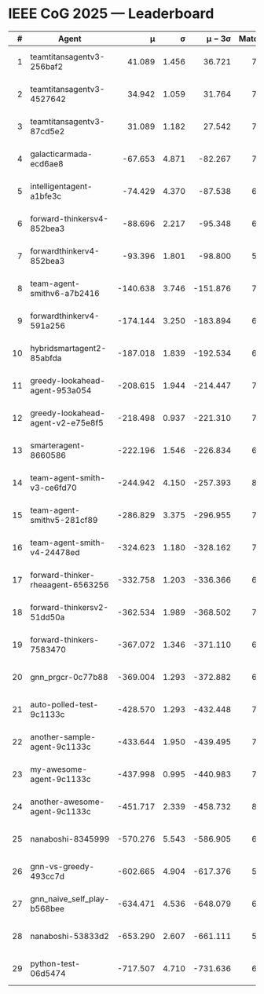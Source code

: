 # IEEE CoG 2025 — Leaderboard

| # | Agent | μ | σ | μ − 3σ | Matches | Updated |
|---:|---|---:|---:|---:|---:|---|
| 1 | teamtitansagentv3-256baf2 | 41.089 | 1.456 | 36.721 | 7642 | 2025-08-19 21:23 |
| 2 | teamtitansagentv3-4527642 | 34.942 | 1.059 | 31.764 | 7114 | 2025-08-19 21:23 |
| 3 | teamtitansagentv3-87cd5e2 | 31.089 | 1.182 | 27.542 | 7848 | 2025-08-19 21:23 |
| 4 | galacticarmada-ecd6ae8 | -67.653 | 4.871 | -82.267 | 7440 | 2025-08-19 21:23 |
| 5 | intelligentagent-a1bfe3c | -74.429 | 4.370 | -87.538 | 6088 | 2025-08-19 21:23 |
| 6 | forward-thinkersv4-852bea3 | -88.696 | 2.217 | -95.348 | 6424 | 2025-08-19 21:23 |
| 7 | forwardthinkerv4-852bea3 | -93.396 | 1.801 | -98.800 | 5924 | 2025-08-19 21:23 |
| 8 | team-agent-smithv6-a7b2416 | -140.638 | 3.746 | -151.876 | 7060 | 2025-08-19 21:23 |
| 9 | forwardthinkerv4-591a256 | -174.144 | 3.250 | -183.894 | 6720 | 2025-08-19 21:23 |
| 10 | hybridsmartagent2-85abfda | -187.018 | 1.839 | -192.534 | 6940 | 2025-08-19 21:23 |
| 11 | greedy-lookahead-agent-953a054 | -208.615 | 1.944 | -214.447 | 7176 | 2025-08-19 21:23 |
| 12 | greedy-lookahead-agent-v2-e75e8f5 | -218.498 | 0.937 | -221.310 | 7316 | 2025-08-19 21:23 |
| 13 | smarteragent-8660586 | -222.196 | 1.546 | -226.834 | 6320 | 2025-08-19 21:23 |
| 14 | team-agent-smith-v3-ce6fd70 | -244.942 | 4.150 | -257.393 | 8002 | 2025-08-19 21:23 |
| 15 | team-agent-smithv5-281cf89 | -286.829 | 3.375 | -296.955 | 7700 | 2025-08-19 21:23 |
| 16 | team-agent-smith-v4-24478ed | -324.623 | 1.180 | -328.162 | 7742 | 2025-08-19 21:23 |
| 17 | forward-thinker-rheaagent-6563256 | -332.758 | 1.203 | -336.366 | 6980 | 2025-08-19 21:23 |
| 18 | forward-thinkersv2-51dd50a | -362.534 | 1.989 | -368.502 | 7540 | 2025-08-19 21:23 |
| 19 | forward-thinkers-7583470 | -367.072 | 1.346 | -371.110 | 6780 | 2025-08-19 21:23 |
| 20 | gnn_prgcr-0c77b88 | -369.004 | 1.293 | -372.882 | 6850 | 2025-08-19 21:23 |
| 21 | auto-polled-test-9c1133c | -428.570 | 1.293 | -432.448 | 7020 | 2025-08-19 21:23 |
| 22 | another-sample-agent-9c1133c | -433.644 | 1.950 | -439.495 | 7280 | 2025-08-19 21:23 |
| 23 | my-awesome-agent-9c1133c | -437.998 | 0.995 | -440.983 | 7820 | 2025-08-19 21:23 |
| 24 | another-awesome-agent-9c1133c | -451.717 | 2.339 | -458.732 | 8080 | 2025-08-19 21:23 |
| 25 | nanaboshi-8345999 | -570.276 | 5.543 | -586.905 | 6420 | 2025-08-19 21:23 |
| 26 | gnn-vs-greedy-493cc7d | -602.665 | 4.904 | -617.376 | 5880 | 2025-08-19 21:23 |
| 27 | gnn_naive_self_play-b568bee | -634.471 | 4.536 | -648.079 | 6200 | 2025-08-19 21:23 |
| 28 | nanaboshi-53833d2 | -653.290 | 2.607 | -661.111 | 5620 | 2025-08-19 21:23 |
| 29 | python-test-06d5474 | -717.507 | 4.710 | -731.636 | 6030 | 2025-08-19 21:23 |
